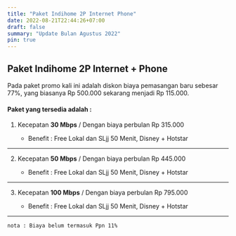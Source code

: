 ```yaml
---
title: "Paket Indihome 2P Internet Phone"
date: 2022-08-21T22:44:26+07:00
draft: false
summary: "Update Bulan Agustus 2022"
pin: true
---
```

## Paket Indihome 2P Internet + Phone
Pada paket promo kali ini adalah diskon biaya pemasangan baru sebesar 77%, yang biasanya Rp 500.000 sekarang menjadi Rp 115.000.

#### Paket yang tersedia adalah :

1. Kecepatan **30 Mbps** / Dengan biaya perbulan Rp 315.000

    * Benefit : Free Lokal dan SLjj 50 Menit, Disney + Hotstar

<!-- ![Teks alternatif](/img/tiga-puluh/dua_p_30.jpg) -->

----------

2. Kecepatan **50 Mbps** / Dengan biaya perbulan Rp 445.000

    * Benefit : Free Lokal dan SLjj 50 Menit, Disney + Hotstar

<!-- ![Teks alternatif](/img/tiga-puluh/dua_p_50.jpg) -->

----------

3. Kecepatan **100 Mbps** / Dengan biaya perbulan Rp 795.000

    * Benefit : Free Lokal dan SLjj 50 Menit, Disney + Hotstar

<!-- ![Teks alternatif](/img/tiga-puluh/dua_p_100.jpg) -->

----------

`nota : Biaya belum termasuk Ppn 11%`